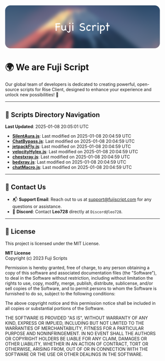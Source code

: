 ![Banner](.github/b.webp)

# 🌍 **We are Fuji Script**

Our global team of developers is dedicated to creating powerful, open-source scripts for Rise Client, designed to enhance your experience and unlock new possibilities! 🌟

---
<!-- SCRIPTS_NAVIGATION_START -->
## 📂 **Scripts Directory Navigation**

**Last Updated**: 2025-01-08 20:05:01 UTC

- **[SilentAura.js](scripts/SilentAura.js)**: Last modified on 2025-01-08 20:04:59 UTC
- **[ChatBypass.js](scripts/ChatBypass.js)**: Last modified on 2025-01-08 20:04:59 UTC
- **[jetpackFly.js](scripts/jetpackFly.js)**: Last modified on 2025-01-08 20:04:59 UTC
- **[velocityHylex.js](scripts/velocityHylex.js)**: Last modified on 2025-01-08 20:04:59 UTC
- **[chestxray.js](scripts/chestxray.js)**: Last modified on 2025-01-08 20:04:59 UTC
- **[bedxray.js](scripts/bedxray.js)**: Last modified on 2025-01-08 20:04:59 UTC
- **[chatMacro.js](scripts/chatMacro.js)**: Last modified on 2025-01-08 20:04:59 UTC

<!-- SCRIPTS_NAVIGATION_END -->

---

## 💬 **Contact Us**  
- 📬 **Support Email**: Reach out to us at [support@fujiscript.com](mailto:support@fujiscript.com) for any questions or assistance.  
- 💬 **Discord**: Contact **Leo728** directly at `Discord@leo728`.

---

## 📜 **License**

This project is licensed under the MIT License.  

**MIT License**  
Copyright (c) 2023 Fuji Scripts  

Permission is hereby granted, free of charge, to any person obtaining a copy of this software and associated documentation files (the "Software"), to deal in the Software without restriction, including without limitation the rights to use, copy, modify, merge, publish, distribute, sublicense, and/or sell copies of the Software, and to permit persons to whom the Software is furnished to do so, subject to the following conditions:  

The above copyright notice and this permission notice shall be included in all copies or substantial portions of the Software.  

THE SOFTWARE IS PROVIDED "AS IS", WITHOUT WARRANTY OF ANY KIND, EXPRESS OR IMPLIED, INCLUDING BUT NOT LIMITED TO THE WARRANTIES OF MERCHANTABILITY, FITNESS FOR A PARTICULAR PURPOSE AND NONINFRINGEMENT. IN NO EVENT SHALL THE AUTHORS OR COPYRIGHT HOLDERS BE LIABLE FOR ANY CLAIM, DAMAGES OR OTHER LIABILITY, WHETHER IN AN ACTION OF CONTRACT, TORT OR OTHERWISE, ARISING FROM, OUT OF OR IN CONNECTION WITH THE SOFTWARE OR THE USE OR OTHER DEALINGS IN THE SOFTWARE.  
